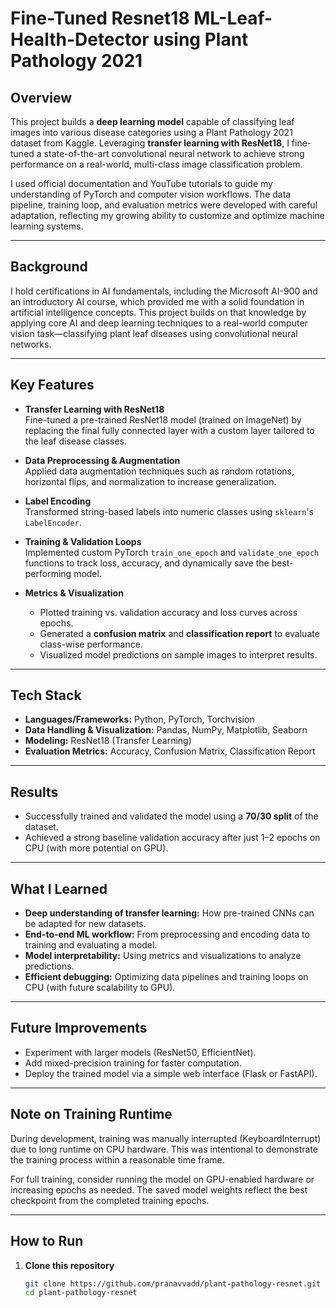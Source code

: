 # Fine-Tuned Resnet18 ML-Leaf-Health-Detector using Plant Pathology 2021

## Overview
This project builds a **deep learning model** capable of classifying leaf images into various disease categories using a Plant Pathology 2021 dataset from Kaggle. Leveraging **transfer learning with ResNet18**, I fine-tuned a state-of-the-art convolutional neural network to achieve strong performance on a real-world, multi-class image classification problem.

I used official documentation and YouTube tutorials to guide my understanding of PyTorch and computer vision workflows. The data pipeline, training loop, and evaluation metrics were developed with careful adaptation, reflecting my growing ability to customize and optimize machine learning systems.

---

## Background
I hold certifications in AI fundamentals, including the Microsoft AI-900 and an introductory AI course, which provided me with a solid foundation in artificial intelligence concepts. This project builds on that knowledge by applying core AI and deep learning techniques to a real-world computer vision task—classifying plant leaf diseases using convolutional neural networks.

---

## Key Features
- **Transfer Learning with ResNet18**  
  Fine-tuned a pre-trained ResNet18 model (trained on ImageNet) by replacing the final fully connected layer with a custom layer tailored to the leaf disease classes.

- **Data Preprocessing & Augmentation**  
  Applied data augmentation techniques such as random rotations, horizontal flips, and normalization to increase generalization.

- **Label Encoding**  
  Transformed string-based labels into numeric classes using `sklearn`'s `LabelEncoder`.

- **Training & Validation Loops**  
  Implemented custom PyTorch `train_one_epoch` and `validate_one_epoch` functions to track loss, accuracy, and dynamically save the best-performing model.

- **Metrics & Visualization**  
  - Plotted training vs. validation accuracy and loss curves across epochs.  
  - Generated a **confusion matrix** and **classification report** to evaluate class-wise performance.  
  - Visualized model predictions on sample images to interpret results.

---

## Tech Stack
- **Languages/Frameworks:** Python, PyTorch, Torchvision  
- **Data Handling & Visualization:** Pandas, NumPy, Matplotlib, Seaborn  
- **Modeling:** ResNet18 (Transfer Learning)  
- **Evaluation Metrics:** Accuracy, Confusion Matrix, Classification Report

---

## Results
- Successfully trained and validated the model using a **70/30 split** of the dataset.  
- Achieved a strong baseline validation accuracy after just 1–2 epochs on CPU (with more potential on GPU).

---

## What I Learned
- **Deep understanding of transfer learning:** How pre-trained CNNs can be adapted for new datasets.  
- **End-to-end ML workflow:** From preprocessing and encoding data to training and evaluating a model.  
- **Model interpretability:** Using metrics and visualizations to analyze predictions.  
- **Efficient debugging:** Optimizing data pipelines and training loops on CPU (with future scalability to GPU).

---

## Future Improvements
- Experiment with larger models (ResNet50, EfficientNet).  
- Add mixed-precision training for faster computation.  
- Deploy the trained model via a simple web interface (Flask or FastAPI).

---

## Note on Training Runtime

During development, training was manually interrupted (KeyboardInterrupt) due to long runtime on CPU hardware. This was intentional to demonstrate the training process within a reasonable time frame.

For full training, consider running the model on GPU-enabled hardware or increasing epochs as needed. The saved model weights reflect the best checkpoint from the completed training epochs.

---

## How to Run
1. **Clone this repository**  
   ```bash
   git clone https://github.com/pranavvadd/plant-pathology-resnet.git
   cd plant-pathology-resnet
